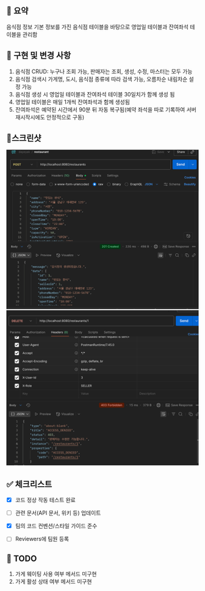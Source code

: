 ## 📝 요약
음식점 정보 기본 정보를 가진 음식점 테이블을 바탕으로 영업일 테이블과 잔여좌석 테이블을 관리함 

## 💫 구현 및 변경 사항 
1. 음식점 CRUD: 누구나 조회 가능, 판매자는 조회, 생성, 수정, 마스터는 모두 가능
2. 음식점 검색시 가게명, 도시, 음식점 종류에 따라 검색 가능, 오름차순 내림차순 설정 가능
3. 음식점 생성 시 영업일 테이블과 잔여좌석 테이블 30일치가 함께 생성 됨
4. 영업일 테이블은 매일 1개씩 잔여좌석과 함께 생성됨
5. 잔여좌석은 예약된 시간에서 90분 뒤 자동 복구됨(예약 좌석을 따로 기록하여 서버 재시작시에도 안정적으로 구동)

## 📸스크린샷
![postMethod.png](images/postMethod.png)
![deleteMethod.png](images/deleteMethod.png)

## ✅ 체크리스트

- [x] 코드 정상 작동 테스트 완료
- [ ] 관련 문서(API 문서, 위키 등) 업데이트
- [x] 팀의 코드 컨벤션/스타일 가이드 준수
- [ ] Reviewers에 팀원 등록


## 💬 TODO 
1. 가게 웨이팅 사용 여부 메서드 미구현
2. 가게 활성 상태 여부 메서드 미구현
